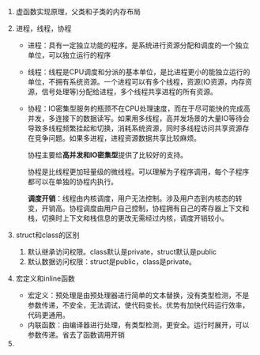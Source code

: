 1. 虚函数实现原理，父类和子类的内存布局

2. 进程，线程，协程

   + 进程：具有一定独立功能的程序。是系统进行资源分配和调度的一个独立单位，可以独立运行的程序

   + 线程：线程是CPU调度和分派的基本单位，是比进程更小的能独立运行的单位，不拥有系统资源。一个进程可以有多个线程，资源(IO资源，内存资源，信号处理等)分配给进程，多个线程共享进程的所有资源。

   + 协程：IO密集型服务的瓶颈不在CPU处理速度，而在于尽可能快的完成高并发，多连接下的数据读写。如果用多线程，高并发场景的大量IO等待会导致多线程频繁挂起和切换，消耗系统资源，同时多线程访问共享资源存在竞争问题。如果多进程，进程资源数据共享比较麻烦。

     协程主要给**高并发和IO密集型**提供了比较好的支持。

     协程是比线程更加轻量级的微线程。可以理解为子程序调用，每个子程序都可以在单独的协程内执行。

     **调度开销**：线程由内核调度，用户无法控制。涉及用户态到内核态的转变，开销高。协程调度由用户自己控制，协程拥有自己的寄存器上下文和栈，切换时上下文和栈信息的更改无需经过内核，调度开销较小。

3. struct和class的区别
   1. 默认继承访问权限。class默认是private，struct默认是public
   2. 默认数据访问权限：struct是public，class是private。

4. 宏定义和inline函数
   + 宏定义：预处理是由预处理器进行简单的文本替换，没有类型检测，不是参数传递，不安全，无法调试，使代码变长。优势有加快代码运行效率，代码更通用。
   + 内联函数：由编译器进行处理，有类型检测，更安全。运行时展开，可以参数传递。省去了函数调用开销

5. 